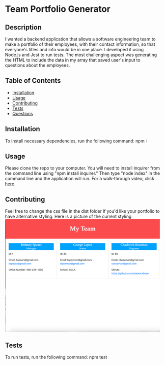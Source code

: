 # Team Portfolio Generator

## Description
I wanted a backend application that allows a software engineering team to make a portfolio of their employees, with their contact information, so that everyone's titles and info would be in one place. I developed it using Node.js and Jest to run tests. The most challenging aspect was generating the HTML to include the data in my array that saved user's input to questions about the employees.

## Table of Contents
* [Installation](#installation)
* [Usage](#usage)
* [Contributing](#contributing)
* [Tests](#tests)
* [Questions](#questions)


## Installation
To install necessary dependencies, run the following command:
npm i
  
## Usage
Please clone the repo to your computer.  You will need to install inquirer from the command line using "npm install inquirer."  Then type "node index" in the command line and the application will run.  For a walk-through video, click [here](https://drive.google.com/file/d/1LNyzxLAcLEy9W6isX0HE8jZp-NCyRpbV/view).

## Contributing
Feel free to change the css file in the dist folder if you'd like your portfolio to have alternative styling. Here is a picture of the current styling: 
![pagestyles](./sampleHTML.png)

## Tests
To run tests, run the following command: 
npm test
